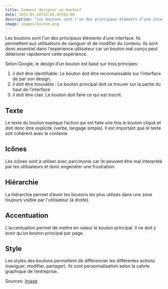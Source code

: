 ```yaml
---
title: Comment designer un bouton?
date: 2023-01-26T15:01:43+01:00
description: "Les boutons sont l'un des principaux éléments d’une interface. Ils permettent aux utilisateurs de naviguer et de modifier du contenu. Ils sont donc essentiel dans l'expérience utilisateur car un bouton mal conçu peut détériorer rapidement cette expérience. "
image: images/bouton.png
---
```

Les boutons sont l'un des principaux éléments d’une interface. Ils permettent aux utilisateurs de naviguer et de modifier du contenu. Ils sont donc essentiel dans l'expérience utilisateur car un bouton mal conçu peut détériorer rapidement cette expérience. 

Selon Google, le design d’un bouton est basé sur trois principes:

1. il doit être identifiable: Le bouton doit être reconnaissable sur l’interface de par son design. 
2. il doit être trouvable : Le bouton principal doit se trouver sur la partie du haut de l’interface
3. il doit être clair. Le bouton doit faire ce qui est inscrit. 

## Texte

Le texte du bouton explique l’action qui est faite une fois le bouton cliqué et doit donc être explicite (verbe, langage simple). Il est important que le texte soit cohérent avec le contexte

## Icônes

Les icônes sont à utiliser avec parcimonie car ils peuvent être mal interprété par les utilisateurs et donc engendrer une frustration. 

## Hiérarchie

La hiérarchie permet d’avoir les boutons les plus utilisés dans une zone toujours visible par l'utilisateur (à droite).

## Accentuation

L’accentuation permet de mettre en valeur le bouton principal. Il ne doit y avoir qu’un bouton principal par page.

## Style

Les styles des boutons permettent de différencier les différentes actions (naviguer, modifier, partager). Ils sont personnalisation selon la cahrte graphique de l’entreprise.

Sources:
[Image](https://miro.medium.com/max/1400/1*vOrnU4nFOKfyK5i7VIZf6Q.png)